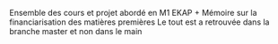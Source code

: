 Ensemble des cours et projet abordé en M1 EKAP + Mémoire sur la financiarisation des matières premières
Le tout est a retrouvée dans la branche master et non dans le main
